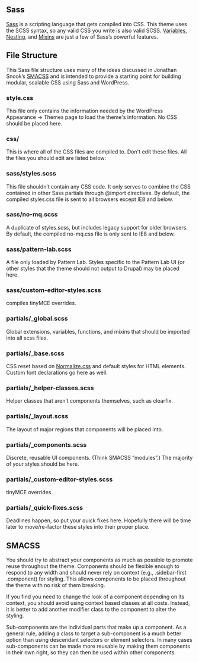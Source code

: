 ## Sass

[Sass](http://sass-lang.com/) is a scripting language that gets compiled into
CSS. This theme uses the SCSS syntax, so any valid CSS you write is also valid
SCSS. [Variables](http://sass-lang.com/documentation/file.SASS_REFERENCE.html#variables_),
[Nesting](http://sass-lang.com/documentation/file.SASS_REFERENCE.html#css_extensions),
and [Mixins](http://sass-lang.com/documentation/file.SASS_REFERENCE.html#mixins)
are just a few of Sass’s powerful features.


## File Structure

This Sass file structure uses many of the ideas discussed in Jonathan Snook’s
[SMACSS](http://smacss.com) and is intended to provide a starting point for
building modular, scalable CSS using Sass and WordPress.

### style.css
This file only contains the information needed by the WordPress Appearance -> Themes
page to load the theme's information. No CSS should be placed here.

### css/
This is where all of the CSS files are compiled to. Don't edit these files. All the files you should edit are listed below:

### sass/styles.scss
This file shouldn’t contain any CSS code. It only serves to combine the CSS
contained in other Sass partials through @import directives. By default, the
compiled styles.css file is sent to all browsers except IE8 and below.

### sass/no-mq.scss
A duplicate of styles.scss, but includes legacy support for older browsers. By
default, the compiled no-mq.css file is only sent to IE8 and below.

### sass/pattern-lab.scss
A file only loaded by Pattern Lab.  Styles specific to the Pattern Lab UI (or other
styles that the theme should not output to Drupal) may be placed here.

### sass/custom-editor-styles.scss
compiles tinyMCE overrides.

### partials/_global.scss
Global extensions, variables, functions, and mixins that should be imported into
all scss files.

### partials/_base.scss
CSS reset based on [Normalize.css](http://necolas.github.io/normalize.css) and
default styles for HTML elements. Custom font declarations go here as well.

### partials/_helper-classes.scss
Helper classes that aren’t components themselves, such as clearfix.

### partials/_layout.scss
The layout of major regions that components will be placed into.

### partials/_components.scss
Discrete, reusable UI components. (Think SMACSS “modules”.) The majority of your
styles should be here.

### partials/_custom-editor-styles.scss
tinyMCE overrides.

### partials/_quick-fixes.scss
Deadlines happen, so put your quick fixes here. Hopefully there will be time
later to move/re-factor these styles into their proper place.


## SMACSS

You should try to abstract your components as much as possible to promote reuse
throughout the theme. Components should be flexible enough to respond to any
width and should never rely on context (e.g., .sidebar-first .component) for
styling. This allows components to be placed throughout the theme with no risk
of them breaking.

If you find you need to change the look of a component depending on its context,
you should avoid using context based classes at all costs. Instead, it is better
to add another modifier class to the component to alter the styling.

Sub-components are the individual parts that make up a component. As a general
rule, adding a class to target a sub-component is a much better option than
using descendant selectors or element selectors. In many cases sub-components
can be made more reusable by making them components in their own right, so they
can then be used within other components.
